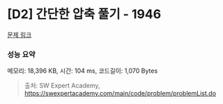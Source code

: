 # [D2] 간단한 압축 풀기 - 1946 

[문제 링크](https://swexpertacademy.com/main/code/problem/problemDetail.do?contestProbId=AV5PmkDKAOMDFAUq) 

### 성능 요약

메모리: 18,396 KB, 시간: 104 ms, 코드길이: 1,070 Bytes



> 출처: SW Expert Academy, https://swexpertacademy.com/main/code/problem/problemList.do